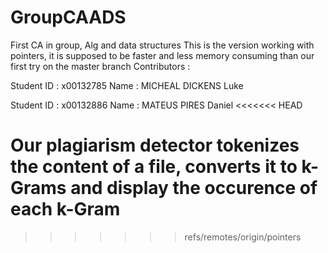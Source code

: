 # GroupCAADS
First CA in group, Alg and data structures
This is the version working with pointers,
it is supposed to be faster and less memory consuming than our first try on the master branch
Contributors :

Student ID : x00132785
Name : MICHEAL DICKENS Luke

Student ID : x00132886
Name : MATEUS PIRES Daniel
<<<<<<< HEAD

Our plagiarism detector tokenizes the content of a file, converts it to k-Grams and display the occurence of each k-Gram
=======
>>>>>>> refs/remotes/origin/pointers

